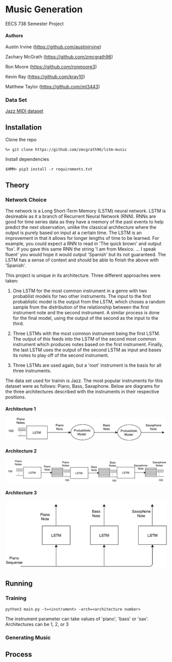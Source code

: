 

# Music Generation
EECS 738 Semester Project

#### Authors
Austin Irvine (https://github.com/austinirvine)

Zachary McGrath (https://github.com/zmcgrath96)

Ron Moore (https://github.com/ronmoore3)

Kevin Ray (https://github.com/kray10)

Matthew Taylor (https://github.com/mt3443)

### Data Set
[Jazz MIDI dataset](https://www.kaggle.com/saikayala/jazz-ml-ready-midi)

## Installation

Clone the repo
```
%> git clone https://github.com/zmcgrath96/lstm-music
```

Install dependencies
```
$HMM> pip3 install -r requirements.txt
```

## Theory
### Network Choice
The network is a Long Short-Term Memory (LSTM) neural network. LSTM is desireable as it a branch of Recurrent Neural Network (RNN). RNNs are good for time series data as they have a memory of the past events to help predict the next observation, unlike the classical architecture where the output is purely based on input at a certain time. The LSTM is an improvement in that it allows for longer lengths of time to be learned. For example, you could expect a RNN to read in 'The quick brown' and output 'fox'. If you gave this same RNN the string 'I am from Mexico. ... I speak fluent' you would hope it would output 'Spanish' but its not guaranteed. The LSTM has a sense of context and should be able to finish the above with 'Spanish'. 

This project is unique in its architecture. Three different approaches were taken:
1. One LSTM for the most common instrument in a genre with two probablist models for two other instruments. The input to the first probablistic model is the output from the LSTM, which choses a random sample from the distribution of the relationship between the first instrument note and the second instrument. A similar process is done for the final model, using the output of the second as the input to the third.

2. Three LSTMs with the most common instrument being the first LSTM. The output of this feeds into the LSTM of the second most common instrument which produces notes based on the first instrument. Finally, the last LSTM uses the output of the second LSTM as input and bases its notes to play off of the second instrument.

3. Three LSTMs are used again, but a 'root' instrument is the basis for all three instruments. 

The data set used for trainin is Jazz. The most popular instruments for this dataset were as follows: Piano, Bass, Saxaphone. Below are diagrams for the three architectures described with the instruments in their respective positions. 

#### Architecture 1
![architecture 1](https://github.com/zmcgrath96/lstm-music/blob/master/images/Architecture%201.png)
#### Architecture 2
![architecture 2](https://github.com/zmcgrath96/lstm-music/blob/master/images/Architecture%202.png)
#### Architecture 3
![architecture 3](https://github.com/zmcgrath96/lstm-music/blob/master/images/Architecture%203.png)

## Running
### Training
```
python3 main.py -t=<instrument> -arch=<architecture number>
```
The instrument parameter can take values of 'piano', 'bass' or 'sax'. Architectures can be 1, 2, or 3
### Generating Music
## Process
